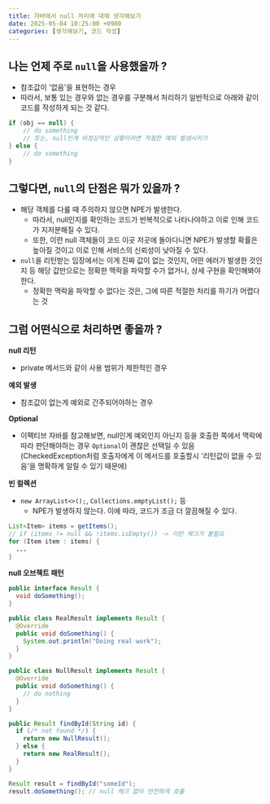 ```yaml
---
title: 자바에서 null 처리에 대해 생각해보기
date: 2025-05-04 10:25:00 +0900
categories: [생각해보기, 코드 작성]
---
```


## 나는 언제 주로 `null`을 사용했을까 ?
- 참조값이 '없음'을 표현하는 경우
- 따라서, 보통 있는 경우와 없는 경우를 구분해서 처리하기 일반적으로 아래와 같이 코드를 작성하게 되는 것 같다.

```java
if (obj == null) {
    // do something
    // 또는, null인게 비정상적인 상황이라면 적절한 예외 발생시키기
} else {
    // do something
}
```

## 그렇다면, `null`의 단점은 뭐가 있을까 ?
- 해당 객체를 다룰 때 주의하지 않으면 NPE가 발생한다.
  - 따라서, null인지를 확인하는 코드가 반복적으로 나타나야하고 이로 인해 코드가 지저분해질 수 있다.
  - 또한, 이런 null 객체들이 코드 이곳 저곳에 돌아다니면 NPE가 발생할 확률은 높아질 것이고 이로 인해 서비스의 신뢰성이 낮아질 수 있다.
- `null`을 리턴받는 입장에서는 이게 진짜 값이 없는 것인지, 어떤 에러가 발생한 것인지 등 해당 값만으로는 정확한 맥락을 파악할 수가 없거나, 상세 구현을 확인해봐야 한다.
  - 정확한 맥락을 파악할 수 없다는 것은, 그에 따른 적절한 처리를 하기가 어렵다는 것


## 그럼 어떤식으로 처리하면 좋을까 ?

**null 리턴**
- private 메서드와 같이 사용 범위가 제한적인 경우

**예외 발생**
- 참조값이 없는게 예외로 간주되어야하는 경우

**Optional**
- 이펙티브 자바를 참고해보면, null인게 예외인지 아닌지 등을 호출한 쪽에서 맥락에 따라 판단해야하는 경우 `Optional`이 괜찮은 선택일 수 있음 <br>
(CheckedException처럼 호출자에게 이 메서드를 호출할시 '리턴값이 없을 수 있음'을 명확하게 알릴 수 있기 때문에)

**빈 컬렉션**
- `new ArrayList<>();`, `Collections.emptyList();` 등
  - NPE가 발생하지 않는다. 이에 따라, 코드가 조금 더 깔끔해질 수 있다.

```java
List<Item> items = getItems();
// if (items != null && !items.isEmpty()) -> 이런 체크가 불필요
for (Item item : items) {
  ...
}
```

**null 오브젝트 패턴**
```java
public interface Result {
  void doSomething();
}
```

```java
public class RealResult implements Result {
  @Override
  public void doSomething() {
    System.out.println("Doing real work");
  }
}
```

```java
public class NullResult implements Result {
  @Override
  public void doSomething() {
    // do nothing
  }
}
```

```java
public Result findById(String id) {
  if (/* not found */) {
    return new NullResult();
  } else {
    return new RealResult();
  }
}
```

```java
Result result = findById("someId");
result.doSomething(); // null 체크 없이 안전하게 호출
```

